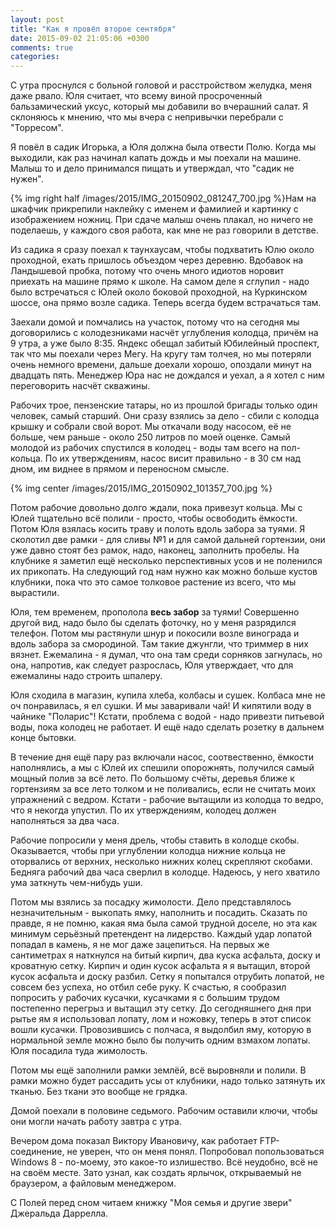 ```yaml
---
layout: post
title: "Как я провёл второе сентября"
date: 2015-09-02 21:05:06 +0300
comments: true
categories: 
---
```

С утра проснулся с больной головой и расстройством желудка, меня даже рвало. Юля считает, что всему виной просроченный бальзамический уксус, который мы добавили во вчерашний салат. Я склоняюсь к мнению, что мы вчера с непривычки перебрали с "Торресом".

Я повёл в садик Игорька, а Юля должна была отвести Полю. Когда мы выходили, как раз начинал капать дождь и мы поехали на машине. Малыш то и дело принимался пищать и утверждал, что "садик не нужен". 

{% img right half /images/2015/IMG_20150902_081247_700.jpg %}Нам на шкафчик прикрепили наклейку с именем и фамилией и картинку с изображением ножниц. При сдаче малыш очень плакал, но ничего не поделаешь, у каждого своя работа, как мне не раз говорили в детстве.

Из садика я сразу поехал к таунхаусам, чтобы подхватить Юлю около проходной, ехать пришлось объездом через деревню. Вдобавок на Ландышевой пробка, потому что очень много идиотов норовит приехать на машине прямо к школе. На самом деле я сглупил - надо было встречаться с Юлей около боковой проходной, на Куркинском шоссе, она прямо возле садика. Теперь всегда будем встрачаться там.

Заехали домой и помчались на участок, потому что на сегодня мы договорились с колодезниками насчёт углубления колодца, причём на 9 утра, а уже было 8:35. Яндекс обещал забитый Юбилейный проспект, так что мы поехали через Мегу. На кругу там толчея, но мы потеряли очень немного времени, дальше доехали хорошо, опоздали минут на двадцать пять. Менеджер Юра нас не дождался и уехал, а я хотел с ним переговорить насчёт скважины.

Рабочих трое, пензенские татары, но из прошлой бригады только один человек, самый старший. Они сразу взялись за дело - сбили с колодца крышку и собрали свой ворот. Мы откачали воду насосом, её не больше, чем раньше - около 250 литров по моей оценке. Самый молодой из рабочих спустился в колодец - воды там всего на пол-кольца. По их утверждениям, насос висит правильно - в 30 см над дном, им виднее в прямом и переносном смысле.

{% img center /images/2015/IMG_20150902_101357_700.jpg %}

Потом рабочие довольно долго ждали, пока привезут кольца. Мы  с Юлей тщательно всё полили - просто, чтобы освободить ёмкости. Потом Юля взялась косить траву и полоть вдоль забора за туями. Я сколотил две рамки - для сливы №1 и для самой дальней гортензии, они уже давно стоят без рамок, надо, наконец, заполнить пробелы. На клубнике я заметил ещё несколько перспективных усов и не поленился их прикопать. На следующий год нам нужно как можно больше кустов клубники, пока что это самое толковое растение из всего, что мы вырастили. 

Юля, тем временем, прополола **весь забор** за туями! Совершенно другой вид, надо было бы сделать фоточку, но у меня разрядился телефон. Потом мы растянули шнур и покосили возле винограда и вдоль забора за смородиной. Там такие джунгли, что триммер в них вязнет. Ежемалина - я думал, что она там среди сорняков загнулась, но она, напротив, как следует разрослась, Юля утверждает, что для ежемалины надо строить шпалеру.

Юля сходила в магазин, купила хлеба, колбасы и сушек. Колбаса мне не оч понравилась, я ел сушки. И мы заваривали чай! И кипятили воду в чайнике "Поларис"! Кстати, проблема с водой - надо привезти питьевой воды, пока колодец не работает. И ещё надо сделать розетку в дальнем конце бытовки.

В течение дня ещё пару раз включали насос, соотвественно, ёмкости наполнялись, а мы с Юлей их спешили опорожнять, получился самый мощный полив за всё лето. По большому счёты, деревья ближе к гортензиям за все лето толком и не поливались, если не считать моих упражнений с ведром. Кстати - рабочие вытащили из колодца то ведро, что я некогда упустил. По их утверждениям, колодец должен наполняться за два часа.

Рабочие попросили у меня дрель, чтобы ставить в колодце скобы. Оказывается, чтобы при углублении колодца нижние кольца не оторвались от верхних, несколько нижних колец скрепляют скобами. Бедняга рабочий два часа сверлил в колодце. Надеюсь, у него хватило ума заткнуть чем-нибудь уши.

Потом мы взялись за посадку жимолости. Дело представлялось незначительным - выкопать ямку, наполнить и посадить. Сказать по правде, я не помню, какая яма была самой трудной доселе, но эта как минимум серьёзный претендент на лидерство. Каждый удар лопатой попадал в камень, я не мог даже зацепиться. На первых же сантиметрах я наткнулся на битый кирпич, два куска асфальта, доску и кроватную сетку. Кирпич и один кусок асфальта я я вытащил, второй кусок асфальта и доску разбил. Сетку я попытался отрубить лопатой, не совсем без успеха, но отбил себе руку. К счастью, я сообразил попросить у рабочих кусачки, кусачками я с большим трудом постепенно перегрыз и вытащил эту сетку. До сегодняшнего дня при рытье ям я использовал лопату, лом и ножовку, теперь в этот список вошли кусачки. Провозившись с полчаса, я выдолбил яму, которую в нормальной земле можно было бы получить одним взмахом лопаты. Юля посадила туда жимолость. 

Потом мы ещё заполнили рамки землёй, всё выровняли и полили. В рамки можно будет рассадить усы от клубники, надо только затянуть их тканью. Без ткани это вообще не грядка.

Домой поехали в половине седьмого. Рабочим оставили ключи, чтобы они могли начать работу завтра с утра.

Вечером дома показал Виктору Ивановичу, как работает FTP-cоединение, не уверен, что он меня понял. Попробовал попользоваться Windows 8 - по-моему, это какое-то излишество. Всё неудобно, всё не на своём месте. Зато узнал, как создать ярлычок, открываемый не браузером, а файловым менеджером.

С Полей перед сном читаем книжку "Моя семья и другие звери" Джеральда Даррелла.